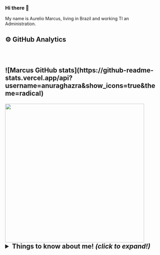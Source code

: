 ### Hi there 👋



<p>My name is Aurelio Marcus, living in Brazil and working TI an Administration.</p>

<h2>⚙ <b>GitHub Analytics</b><h2>
    <br>
    <p align="left">
        ![Marcus GitHub stats](https://github-readme-stats.vercel.app/api?username=anuraghazra&show_icons=true&theme=radical)
    </p>



<img src="https://user-images.githubusercontent.com/84048306/121829926-3ae44380-cc9a-11eb-9083-a04a5f0baf76.gif" min-width="400px" max-width="400px" width="450px" align="center" >



<details>
  <summary> <b> Things to know about me! </b> <i>(click to expand!)</i> </summary>
  
  <br>
  Clique aqhi para expandir !
  
</details>

<!--
Here are some ideas to get you started:

- 🔭 I’m currently working on ...
- 🌱 I’m currently learning ...
- 👯 I’m looking to collaborate on ...
- 🤔 I’m looking for help with ...
- 💬 Ask me about ...
- 📫 How to reach me: ...
- 😄 Pronouns: ...
- ⚡ Fun fact: ...
-->
